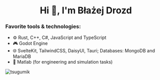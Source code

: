 <h1 align="center">Hi 👋, I'm Błażej Drozd</h1>

<h3 align="left">Favorite tools & technologies:</h3>

<ul>
  <li>⚙️ Rust, C++, C#, JavaScript and TypeScript</li>
  <li>🎮 Godot Engine</li>
  <li>🌐 SvelteKit, TailwindCSS, DaisyUI, Tauri; Databases: MongoDB and MariaDB</li>
  <li>🧠 Matlab (for engineering and simulation tasks)</li>
</ul>

<p align="left"> <img src="https://komarev.com/ghpvc/?username=tsugumik&label=Profile%20views&color=0e75b6&style=flat" alt="tsugumik" /> </p>
